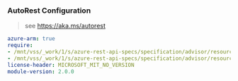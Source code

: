 ### AutoRest Configuration

> see https://aka.ms/autorest

``` yaml
azure-arm: true
require:
- /mnt/vss/_work/1/s/azure-rest-api-specs/specification/advisor/resource-manager/readme.md
- /mnt/vss/_work/1/s/azure-rest-api-specs/specification/advisor/resource-manager/readme.go.md
license-header: MICROSOFT_MIT_NO_VERSION
module-version: 2.0.0
```